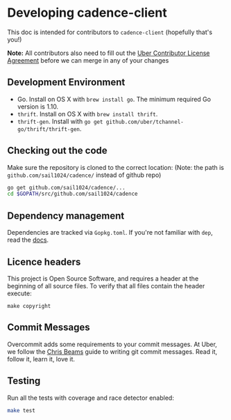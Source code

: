 # Developing cadence-client

This doc is intended for contributors to `cadence-client` (hopefully that's you!)

**Note:** All contributors also need to fill out the [Uber Contributor License Agreement](http://t.uber.com/cla) before we can merge in any of your changes

## Development Environment

* Go. Install on OS X with `brew install go`. The minimum required Go version is 1.10.
* `thrift`. Install on OS X with `brew install thrift`.
* `thrift-gen`. Install with `go get github.com/uber/tchannel-go/thrift/thrift-gen`.

## Checking out the code

Make sure the repository is cloned to the correct location:
(Note: the path is `github.com/sail1024/cadence/` instead of github repo)

```bash
go get github.com/sail1024/cadence/...
cd $GOPATH/src/github.com/sail1024/cadence
```

## Dependency management

Dependencies are tracked via `Gopkg.toml`. If you're not familiar with `dep`,
read the [docs](https://https://golang.github.io/dep/docs/introduction.html).

## Licence headers

This project is Open Source Software, and requires a header at the beginning of
all source files. To verify that all files contain the header execute:

```lang=bash
make copyright
```

## Commit Messages

Overcommit adds some requirements to your commit messages. At Uber, we follow the
[Chris Beams](http://chris.beams.io/posts/git-commit/) guide to writing git
commit messages. Read it, follow it, learn it, love it.

## Testing

Run all the tests with coverage and race detector enabled:

```bash
make test
```
